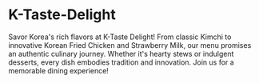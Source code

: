 # K-Taste-Delight
Savor Korea's rich flavors at K-Taste Delight! From classic Kimchi to innovative Korean Fried Chicken and Strawberry Milk, our menu promises an authentic culinary journey. Whether it's hearty stews or indulgent desserts, every dish embodies tradition and innovation. Join us for a memorable dining experience!
